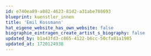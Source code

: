 ```yaml
---
id: e740ea89-a082-4623-81d2-a31abe708693
blueprint: kuenstler_innen
title: 'Emil Kossmann'
hat_eigene_website_has_own_website: false
biographie_eintragen_create_artist_s_biography: false
updated_by: b1a43fd3-c865-4122-b6cc-50cfa81a1985
updated_at: 1720124938
---
```

